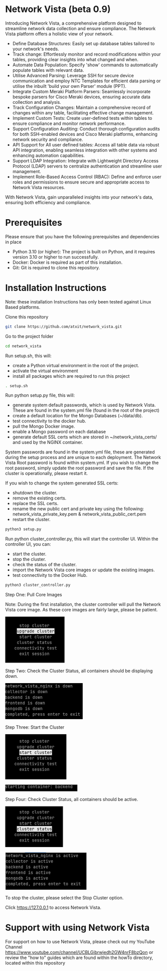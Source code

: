 # Network Vista (beta 0.9)

Introducing Network Vista, a comprehensive platform designed to streamline network data collection and ensure compliance. The Network Vista platform offers a holistic view of your network.

* Define Database Structures: Easily set up database tables tailored to your network's needs.
* Track change: Effortlessly monitor and record modifications within your tables, providing clear insights into what changed and when.
* Automate Data Population: Specify 'show' commands to automatically populate tables with relevant data.
* Utilise Advanced Parsing: Leverage SSH for secure device communication and employ NTC Templates for efficient data parsing or utilise the inbuilt 'build your own Parser' module (PPT).
* Integrate Custom Meraki Platform Parsers: Seamlessly incorporate bespoke parsers for Cisco Meraki devices, ensuring accurate data collection and analysis.
* Track Configuration Changes: Maintain a comprehensive record of changes within any table, facilitating effective change management.
* Implement Custom Tests: Create user-defined tests within tables to ensure compliance and monitor network performance.
* Support Configuration Auditing: Conduct thorough configuration audits for both SSH-enabled devices and Cisco Meraki platforms, enhancing network security and compliance.
* API Support for All user defined tables: Access all table data via robust API integration, enabling seamless integration with other systems and enhancing automation capabilities.
* Support LDAP Integration: Integrate with Lightweight Directory Access Protocol (LDAP) servers to centralize authentication and streamline user management.
* Implement Role-Based Access Control (RBAC): Define and enforce user roles and permissions to ensure secure and appropriate access to Network Vista resources.

With Network Vista, gain unparalleled insights into your network's data, ensuring both efficiency and compliance.

# Prerequisites

Please ensure that you have the following prerequisites and dependencies in place

* Python 3.10 (or higher): The project is built on Python, and it requires version 3.10 or higher to run successfully.
* Docker: Docker is required as part of this installation. 
* Git: Git is required to clone this repository.

# Installation Instructions

Note: these installation Instructions has only been tested against Linux Based platforms. 

Clone this repository
```bash
git clone https://github.com/atxit/network_vista.git
```

Go to the project folder
```bash
cd network_vista
```

Run setup.sh, this will:

* create a Python virtual environment in the root of the project.
* activate the virtual environment
* install all packages which are required to run this project

```bash
. setup.sh
```

Run python setup.py file, this will:

* generate system default passwords, which is used by Network Vista. These are found in the system.yml file (found in the root of the project)
* create a default location for the Mongo Databases (~/data/db).
* test connectivity to the docker hub.
* pull the Mongo Docker image.
* enable a Mongo password on each database
* generate default SSL certs which are stored in ~/network_vista_certs/ and used by the NGINX container. 


System passwords are found in the system.yml file, these are generated during the setup process and are unique to each deployment.
The Network Vista Root password is found within system.yml. 
If you wish to change the root password, simply update the root password and save the file. If the cluster is operationally, please restart it. 

If you wish to change the system generated SSL certs:

* shutdown the cluster.
* remove the existing certs.
* replace the SSL certs. 
* rename the new public cert and private key using the following: network_vista_private_key.pem & network_vista_public_cert.pem
* restart the cluster.

```bash
python3 setup.py
```

Run python cluster_controller.py, this will start the controller UI. Within the controller UI, you can:

* start the cluster. 
* stop the cluster.
* check the status of the cluster.
* import the Network Vista core images or update the existing images.
* test connectivity to the Docker Hub.

```bash
python3 cluster_controller.py
```

Step One: Pull Core Images

Note: During the first installation, the cluster controller will pull the Network Vista core image. As these core images are fairly large, please be patient.

![readmeImages/img10.png](readmeImages/img10.png)

Step Two: Check the Cluster Status, all containers should be displaying down.

![readmeImages/img11.png](readmeImages/img11.png)

Step Three: Start the Cluster

![readmeImages/img0.png](readmeImages/img0.png)

![readmeImages/img1.png](readmeImages/img1.png)

Step Four: Check Cluster Status, all containers should be active. 

![readmeImages/img2.png](readmeImages/img2.png)

![readmeImages/img3.png](readmeImages/img3.png)

To stop the cluster, please select the Stop Cluster option. 

Click https://127.0.0.1 to access Network Vista.

# Support with using Network Vista

For support on how to use Network Vista, please check out my YouTube Channel https://www.youtube.com/channel/UCBLGibrwjedh2GW4nrF8bzQon or 
review the "how to" guides which are found within the howTo directory, located within this repository
